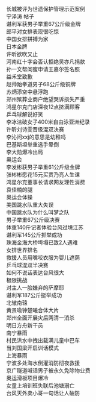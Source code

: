 长城被评为世遗保护管理示范案例  
宁泽涛 帖子  
谌利军获男子举重67公斤级金牌  
郎平对女排表现很吃惊  
中国女排拼搏为家  
日本金牌  
许昕欲吹又止  
河南红十字会否认拒绝吴亦凡捐款  
孙一文帮闺蜜申请王嘉尔签名照  
益禾堂致歉  
赵帅跆拳道男子68公斤级铜牌  
苏炳添空中悬浮跑  
郑州殡葬业商户绝望哭诉损失严重  
鸿星尔克门店深夜12点挤满顾客  
乒乓球解说好笑  
李冰洁破女子400米自由泳亚洲纪录  
许昕刘诗雯晋级混双决赛  
李沁问xxj的意思是幼稚吗  
巴基斯坦举重选手晕倒  
李大勋爆冷出局  
奥运会  
李发彬获男子举重61公斤级金牌  
张彬彬愿花15元买贾乃亮人生课  
鸿星尔克董事长请求网友理性消费  
袁佳楠的腿  
奥运会体操  
美国跳水队重大失误  
中国跳水队为什么叫梦之队  
男子举重67公斤级决赛  
体重140斤记者体验台风过境江苏  
谌利军145公斤抓举成功  
珠海金海大桥垮塌已致2人遇难  
女排世界排名  
救援人员用嘴咬衣服为婴儿遮荫  
乒乓球混双半决赛  
如何不说话表达台风很大  
极限挑战  
对主人一脸嫌弃的萨摩耶  
谌利军187公斤挺举成功  
北辙南辕  
黄景瑜钟楚曦合体大片  
郑州全面开展灾后两清一消杀  
明日方舟新干员  
南宁暴雨  
村民洪水中拽出载满儿童中巴车  
当刘国梁开启训话模式  
上海暴雨  
宁波多处海水倒灌消防彻夜救援  
京广隧道喊话男子被永久免除物业费  
奥运滑板项目爆冷  
女童上培训班失联后池塘溺亡  
台风天外卖小哥一句话让人破防  
